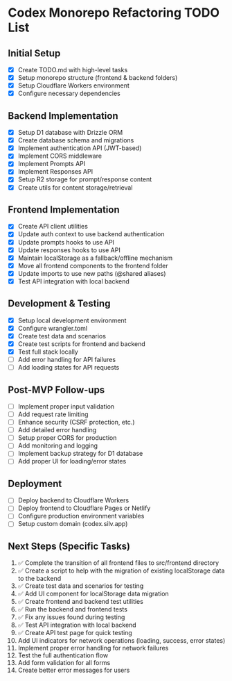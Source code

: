 # Codex Monorepo Refactoring TODO List

## Initial Setup
- [x] Create TODO.md with high-level tasks
- [x] Setup monorepo structure (frontend & backend folders)
- [x] Setup Cloudflare Workers environment
- [x] Configure necessary dependencies

## Backend Implementation
- [x] Setup D1 database with Drizzle ORM
- [x] Create database schema and migrations
- [x] Implement authentication API (JWT-based)
- [x] Implement CORS middleware
- [x] Implement Prompts API
- [x] Implement Responses API
- [x] Setup R2 storage for prompt/response content
- [x] Create utils for content storage/retrieval

## Frontend Implementation
- [x] Create API client utilities
- [x] Update auth context to use backend authentication
- [x] Update prompts hooks to use API
- [x] Update responses hooks to use API
- [x] Maintain localStorage as a fallback/offline mechanism
- [x] Move all frontend components to the frontend folder
- [x] Update imports to use new paths (@shared aliases)
- [x] Test API integration with local backend

## Development & Testing
- [x] Setup local development environment
- [x] Configure wrangler.toml
- [x] Create test data and scenarios
- [x] Create test scripts for frontend and backend
- [x] Test full stack locally
- [ ] Add error handling for API failures
- [ ] Add loading states for API requests

## Post-MVP Follow-ups
- [ ] Implement proper input validation
- [ ] Add request rate limiting
- [ ] Enhance security (CSRF protection, etc.)
- [ ] Add detailed error handling
- [ ] Setup proper CORS for production
- [ ] Add monitoring and logging
- [ ] Implement backup strategy for D1 database
- [ ] Add proper UI for loading/error states

## Deployment
- [ ] Deploy backend to Cloudflare Workers
- [ ] Deploy frontend to Cloudflare Pages or Netlify
- [ ] Configure production environment variables
- [ ] Setup custom domain (codex.silv.app)

## Next Steps (Specific Tasks)
1. ✅ Complete the transition of all frontend files to src/frontend directory
2. ✅ Create a script to help with the migration of existing localStorage data to the backend
3. ✅ Create test data and scenarios for testing
4. ✅ Add UI component for localStorage data migration
5. ✅ Create frontend and backend test utilities
6. ✅ Run the backend and frontend tests
7. ✅ Fix any issues found during testing
8. ✅ Test API integration with local backend
9. ✅ Create API test page for quick testing
10. Add UI indicators for network operations (loading, success, error states)
11. Implement proper error handling for network failures
12. Test the full authentication flow
13. Add form validation for all forms
14. Create better error messages for users